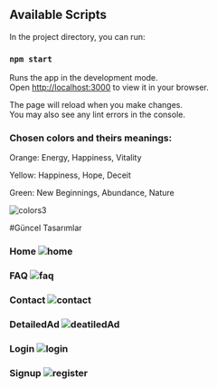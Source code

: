 ## Available Scripts

In the project directory, you can run:

### `npm start`

Runs the app in the development mode.\
Open [http://localhost:3000](http://localhost:3000) to view it in your browser.

The page will reload when you make changes.\
You may also see any lint errors in the console.

### Chosen colors and theirs meanings:
Orange: Energy, Happiness, Vitality

Yellow: Happiness, Hope, Deceit

Green: New Beginnings, Abundance, Nature

![colors3](https://user-images.githubusercontent.com/94448231/227480603-48cc771b-3a53-4376-a15b-d049b1832ae8.PNG)


#Güncel Tasarımlar
### Home ![home](https://user-images.githubusercontent.com/94448231/227478055-5ac605f9-5645-4344-aa61-563c2f359975.png)
### FAQ ![faq](https://user-images.githubusercontent.com/94448231/227478115-f9eced62-8a38-4241-928e-1743754ed63e.png)
### Contact ![contact](https://user-images.githubusercontent.com/94448231/227478185-21003d48-d746-4d04-91f5-fe2a4f7a3bcd.png)
### DetailedAd ![deatiledAd](https://user-images.githubusercontent.com/94448231/227478227-e08f4b00-6e2c-4ecc-a529-2b00b6d606d4.png)
### Login ![login](https://user-images.githubusercontent.com/94448231/227478253-cf87b9e6-ed7f-4666-a5e0-88504c0ca328.png)
### Signup ![register](https://user-images.githubusercontent.com/94448231/227478291-d52ddc59-2e56-4c12-9ee6-344e6b534db3.png)
